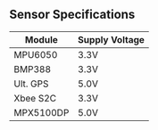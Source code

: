 ## Sensor Specifications

| Module  | Supply Voltage |
|---------|----------------|
| MPU6050 | 3.3V |
| BMP388 | 3.3V |
| Ult. GPS | 5.0V |
| Xbee S2C | 3.3V |
| MPX5100DP | 5.0V |
